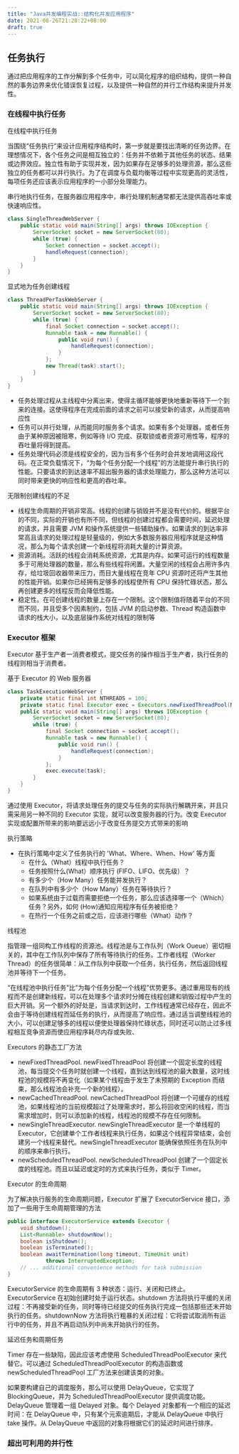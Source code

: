 ```yaml
---
title: "Java并发编程实战::结构化并发应用程序"
date: 2021-08-26T21:28:22+08:00
draft: true
---
```


## 任务执行

通过把应用程序的工作分解到多个任务中，可以简化程序的组织结构，提供一种自然的事务边界来优化错误恢复过程，以及提供一种自然的并行工作结构来提升并发性。

### 在线程中执行任务

在线程中执行任务

当围绕“任务执行”来设计应用程序结构时，第一步就是要找出清晰的任务边界。在理想情况下，各个任务之间是相互独立的：任务并不依赖于其他任务的状态、结果或边界效应。独立性有助于实现并发，因为如果存在足够多的处理资源，那么这些独立的任务都可以并行执行。为了在调度与负载均衡等过程中实现更高的灵活性，每项任务还应该表示应用程序的一小部分处理能力。

串行地执行任务，在服务器应用程序中，串行处理机制通常都无法提供高吞吐率或快速响应性。

```java
class SingleThreadWebServer {
    public static void main(String[] args) throws IOException {
        ServerSocket socket = new ServerSocket(80);
        while (true) {
            Socket connection = socket.accept();
            handleRequest(connection);
        }
    }
}
```

显式地为任务创建线程

```java
class ThreadPerTaskWebServer {
    public static void main(String[] args) throws IOException {
        ServerSocket socket = new ServerSocket(80);
        while (true) {
            final Socket connection = socket.accept();
            Runnable task = new Runnable() {
                public void run() {
                    handleRequest(connection);
                }
            };
            new Thread(task).start();
        }
    }
}
```

- 任务处理过程从主线程中分离出来，使得主循环能够更快地重新等待下一个到来的连接。这使得程序在完成前面的请求之前可以接受新的请求，从而提高响应性
- 任务可以并行处理，从而能同时服务多个请求。如果有多个处理器，或者任务由于某种原因被阻寒，例如等待 I/O 完成、获取锁或者资源可用性等，程序的吞吐量将得到提高。
- 任务处理代码必须是线程安全的，因为当有多个任务时会并发地调用这段代码。在正常负载情况下，“为每个任务分配一个线程”的方法能提升串行执行的性能。只要请求的到达速率不超出服务器的请求处理能力，那么这种方法可以同时带来更快的响应性和更高的吞吐率。

无限制创建线程的不足

- 线程生命周期的开销非常高。线程的创建与销毁并不是没有代价的。根据平台的不同，实际的开销也有所不同，但线程的创建过程都会需要时间，延迟处理的请求，并且需要 JVM 和操作系统提供一些辅助操作。如果请求的到达率非常高且请求的处理过程是轻量级的，例如大多数服务器应用程序就是这种情况，那么为每个请求创建一个新线程将消耗大量的计算资源。
- 资源消耗。活跃的线程会消耗系统资源，尤其是内存。如果可运行的线程数量多于可用处理器的数量，那么有些线程将闲置。大量空闲的线程会占用许多内存，给垃圾回收器带来压力，而目大量线程在竞年 CPU 资源时还将产生其他的性能开销。如果你已经拥有足够多的线程使所有 CPU 保持忙碌状态，那么再创建更多的线程反而会降低性能。
- 稳定性。在可创建线程的数量上存在一个限制。这个限制值将随着平台的不同而不同，并且受多个因素制约，包括 JVM 的启动参数、Thread 构造函数中请求的栈大小，以及底层操作系统对线程的限制等

### Executor 框架

Executor 基于生产者一消费者模式，提交任务的操作相当于生产者，执行任务的线程则相当于消费者。

基于 Executor 的 Web 服务器

```java
class TaskExecutionWebServer {
    private static final int NTHREADS = 100;
    private static final Executor exec = Executors.newFixedThreadPool(NTHREADS);
    public static void main(String[] args) throws IOException {
        ServerSocket socket = new ServerSocket(80);
        while (true) {
            final Socket connection = socket.accept();
            Runnable task = new Runnable() {
                public void run() {
                    handleRequest(connection);
                }
            };
            exec.execute(task);
        }
    }
}
```

通过使用 Executor，将请求处理任务的提交与任务的实际执行解耦开来，并且只需采用另一种不同的 Executor 实现，就可以改变服务器的行为。改变 Executor 实现或配置所带来的影响要远远小于改变任务提交方式带来的影响

执行策略

- 在执行策略中定义了任务执行的 'What、Where、When、How' 等方面
  - 在什么（What）线程中执行任务？
  - 任务按照什么(What）顺序执行 (FIFO、LIFO、优先级）？
  - 有多少个（How Many）任务能并发执行？
  - 在队列中有多少个（How Many）任务在等待执行？
  - 如果系统由于过载而需要拒绝一个任务，那么应该选择哪一个（Which）任务？另外，如何 (How)通知应用程序有任务被拒绝？
  - 在热行一个任务之前或之后，应该进行哪些（What）动作？

线程池

指管理一组同构工作线程的资源池。线程池是与工作队列（Work Oueue）密切相关的，其中在工作队列中保存了所有等待执行的任务。工作者线程（Worker Thread）的任务很简单：从工作队列中获取一个任务，执行任务，然后返回线程池并等待下一个任务。

“在线程池中执行任务”比“为每个任务分配一个线程”优势更多。通过重用现有的线程而不是创建新线程，可以在处理多个请求时分摊在线程创建和销毁过程中产生的巨大开销。另一个额外的好处是，当请求到达时，工作线程通常已经存在，因此不会由于等待创建线程而延任务的执行，从而提高了响应性。通过适当调整线程池的大小，可以创建足够多的线程以便使处理器保持忙碌状态，同时还可以防止过多线程相互竞争资源而使应用程序耗尽内存或失败、

Executors 的静态工厂方法

- newFixedThreadPool. newFixedThreadPool 将创建一个固定长度的线程池，每当提交个任务时就创建一个线程，直到达到线程池的最大数量，这时线程池的规模将不再变化（如果某个线程由于发生了未预期的 Exception 而结束，那么线程池会补充一个新的线程）。
- newCachedThreadPool. newCachedThreadPool 将创建一个可缓存的线程池，如果线程池的当前规模超过了处理需求时，那么将回收空闲的线程，而当需求增加时，则可以添加新的线程，线程池的规模不存在任何限制。
- newSingleThreadExecutor. newSingleThreadExecutor 是一个单线程的 Executor，它创建单个工作者线程来执行任务，如果这个线程异常结束，会创建另一个线程来替代。newSingleThreadExecutor 能确保依照任务在队列中的顺序来串行执行。
- newScheduledThreadPool. newScheduledThreadPool 创建了一个固定长度的线程池。而且以延迟或定时的方式来执行任务，类似于 Timer。

Executor 的生命周期

为了解决执行服务的生命周期问题，Executor 扩展了 ExecutorService 接口，添加了一些用于生命周期管理的方法

```java
public interface ExecutorService extends Executor {
    void shutdown();
    List<Runnable> shutdownNow();
    boolean isShutdown();
    boolean isTerminated();
    boolean awaitTermination(long timeout, TimeUnit unit)
            throws InterruptedException;
    // ... additional convenience methods for task submission
}
```

ExecutorService 的生命周期有 3 种状态：运行、关闭和已终止。ExecutorService 在初始创建时处于运行状态。shutdown 方法将执行平缓的关闭过程：不再接受新的任务，同时等待已经提交的任务执行完成一包括那些还末开始执行的任务。shutdownNow 方法将执行粗暴的关闭过程：它将尝试取消所有运行中的任务，并且不再启动队列中尚末开始执行的任务。

延迟任务和周期任务

Timer 存在一些缺陷，因此应该考虑使用 ScheduledThreadPoolExecutor 来代替它。可以通过 ScheduledThreadPoolExecutor 的构造函数或 newScheduledThreadPool 工厂方法来创建该类的对象。

如果要构建自己的调度服务，那么可以使用 DelayQueue，它实现了 BlockingQueue，并为 ScheduledThreadPoolExecutor 提供调度功能。DelayQueue 管理着一组 Delayed 对象。每个 Delayed 对象都有一个相应的延迟时间：在 DelayQueue 中，只有某个元索逾期后，才能从 DelayQueue 中执行 take 操作。从 DelayQueue 中返回的对象将根据它们的延迟时间进行排序。

### 超出可利用的并行性

